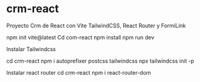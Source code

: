 # crm-react
 Proyecto Crm de React con Vite TailwindCSS, React Router y FormiLink



npm init vite@latest
Cd com-react
npm install
npm run dev


Instalar Tailwindcss

cd crm-react 
npm i autoprefixer postcss tailwindcss
npx tailwindcss init -p


Instalar react router
cd crm-react 
npm i react-router-dom
